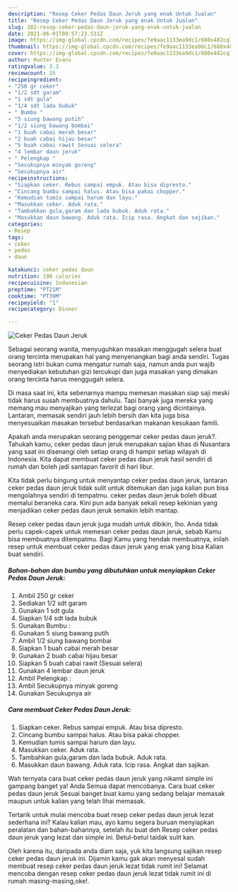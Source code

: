 ```yaml
---
description: "Resep Ceker Pedas Daun Jeruk yang enak Untuk Jualan"
title: "Resep Ceker Pedas Daun Jeruk yang enak Untuk Jualan"
slug: 382-resep-ceker-pedas-daun-jeruk-yang-enak-untuk-jualan
date: 2021-06-01T09:57:23.531Z
image: https://img-global.cpcdn.com/recipes/fe9aac1133ea9dc1/680x482cq70/ceker-pedas-daun-jeruk-foto-resep-utama.jpg
thumbnail: https://img-global.cpcdn.com/recipes/fe9aac1133ea9dc1/680x482cq70/ceker-pedas-daun-jeruk-foto-resep-utama.jpg
cover: https://img-global.cpcdn.com/recipes/fe9aac1133ea9dc1/680x482cq70/ceker-pedas-daun-jeruk-foto-resep-utama.jpg
author: Hunter Evans
ratingvalue: 3.3
reviewcount: 15
recipeingredient:
- "250 gr ceker"
- "1/2 sdt garam"
- "1 sdt gula"
- "1/4 sdt lada bubuk"
- " Bumbu "
- "5 siung bawang putih"
- "1/2 siung bawang bombai"
- "1 buah cabai merah besar"
- "2 buah cabai hijau besar"
- "5 buah cabai rawit Sesuai selera"
- "4 lembar daun jeruk"
- " Pelengkap "
- "Secukupnya minyak goreng"
- "Secukupnya air"
recipeinstructions:
- "Siapkan ceker. Rebus sampai empuk. Atau bisa dipresto."
- "Cincang bumbu sampai halus. Atau bisa pakai chopper."
- "Kemudian tumis sampai harum dan layu."
- "Masukkan ceker. Aduk rata."
- "Tambahkan gula,garam dan lada bubuk. Aduk rata."
- "Masukkan daun bawang. Aduk rata. Icip rasa. Angkat dan sajikan."
categories:
- Resep
tags:
- ceker
- pedas
- daun

katakunci: ceker pedas daun 
nutrition: 198 calories
recipecuisine: Indonesian
preptime: "PT21M"
cooktime: "PT39M"
recipeyield: "1"
recipecategory: Dinner

---
```



![Ceker Pedas Daun Jeruk](https://img-global.cpcdn.com/recipes/fe9aac1133ea9dc1/680x482cq70/ceker-pedas-daun-jeruk-foto-resep-utama.jpg)

Sebagai seorang wanita, menyuguhkan masakan menggugah selera buat orang tercinta merupakan hal yang menyenangkan bagi anda sendiri. Tugas seorang istri bukan cuma mengatur rumah saja, namun anda pun wajib menyediakan kebutuhan gizi tercukupi dan juga masakan yang dimakan orang tercinta harus menggugah selera.

Di masa  saat ini, kita sebenarnya mampu memesan masakan siap saji meski tidak harus susah membuatnya dahulu. Tapi banyak juga mereka yang memang mau menyajikan yang terlezat bagi orang yang dicintainya. Lantaran, memasak sendiri jauh lebih bersih dan kita juga bisa menyesuaikan masakan tersebut berdasarkan makanan kesukaan famili. 



Apakah anda merupakan seorang penggemar ceker pedas daun jeruk?. Tahukah kamu, ceker pedas daun jeruk merupakan sajian khas di Nusantara yang saat ini disenangi oleh setiap orang di hampir setiap wilayah di Indonesia. Kita dapat membuat ceker pedas daun jeruk hasil sendiri di rumah dan boleh jadi santapan favorit di hari libur.

Kita tidak perlu bingung untuk menyantap ceker pedas daun jeruk, lantaran ceker pedas daun jeruk tidak sulit untuk ditemukan dan juga kalian pun bisa mengolahnya sendiri di tempatmu. ceker pedas daun jeruk boleh dibuat memalui beraneka cara. Kini pun ada banyak sekali resep kekinian yang menjadikan ceker pedas daun jeruk semakin lebih mantap.

Resep ceker pedas daun jeruk juga mudah untuk dibikin, lho. Anda tidak perlu capek-capek untuk memesan ceker pedas daun jeruk, sebab Kamu bisa membuatnya ditempatmu. Bagi Kamu yang hendak membuatnya, inilah resep untuk membuat ceker pedas daun jeruk yang enak yang bisa Kalian buat sendiri.

<!--inarticleads1-->

##### Bahan-bahan dan bumbu yang dibutuhkan untuk menyiapkan Ceker Pedas Daun Jeruk:

1. Ambil 250 gr ceker
1. Sediakan 1/2 sdt garam
1. Gunakan 1 sdt gula
1. Siapkan 1/4 sdt lada bubuk
1. Gunakan  Bumbu :
1. Gunakan 5 siung bawang putih
1. Ambil 1/2 siung bawang bombai
1. Siapkan 1 buah cabai merah besar
1. Gunakan 2 buah cabai hijau besar
1. Siapkan 5 buah cabai rawit (Sesuai selera)
1. Gunakan 4 lembar daun jeruk
1. Ambil  Pelengkap :
1. Ambil Secukupnya minyak goreng
1. Gunakan Secukupnya air




<!--inarticleads2-->

##### Cara membuat Ceker Pedas Daun Jeruk:

1. Siapkan ceker. Rebus sampai empuk. Atau bisa dipresto.
1. Cincang bumbu sampai halus. Atau bisa pakai chopper.
1. Kemudian tumis sampai harum dan layu.
1. Masukkan ceker. Aduk rata.
1. Tambahkan gula,garam dan lada bubuk. Aduk rata.
1. Masukkan daun bawang. Aduk rata. Icip rasa. Angkat dan sajikan.




Wah ternyata cara buat ceker pedas daun jeruk yang nikamt simple ini gampang banget ya! Anda Semua dapat mencobanya. Cara buat ceker pedas daun jeruk Sesuai banget buat kamu yang sedang belajar memasak maupun untuk kalian yang telah lihai memasak.

Tertarik untuk mulai mencoba buat resep ceker pedas daun jeruk lezat sederhana ini? Kalau kalian mau, ayo kamu segera buruan menyiapkan peralatan dan bahan-bahannya, setelah itu buat deh Resep ceker pedas daun jeruk yang lezat dan simple ini. Betul-betul taidak sulit kan. 

Oleh karena itu, daripada anda diam saja, yuk kita langsung sajikan resep ceker pedas daun jeruk ini. Dijamin kamu gak akan menyesal sudah membuat resep ceker pedas daun jeruk lezat tidak rumit ini! Selamat mencoba dengan resep ceker pedas daun jeruk lezat tidak rumit ini di rumah masing-masing,oke!.

